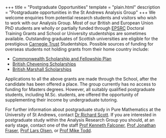 +++
title = "Postgraduate Opportunities"
template = "plain.html"
description = "Postgraduate opportunities in the St Andrews Analysis Group"
+++
We welcome enquiries from potential research students and visitors who wish to work with our Analysis Group.
Most of our British and European Union PhD students are wholly or partially funded through [EPSRC](https://www.ukri.org/councils/epsrc/) Doctoral Training Grants and School or University studentships are sometimes available.
Outstanding graduates of Scottish universities are eligible for the prestigious [Carnegie Trust](https://www.carnegie-trust.org/) Studentships.
Possible sources of funding for overseas students not holding grants from their home country include:
- [Commonwealth Scholarship and Fellowship Plan](https://www.acu.ac.uk/get-involved/csfp/#:~:text=The%20Commonwealth%20Scholarship%20and%20Fellowship,opportunities%20for%20cultural%20and%20academic)
- [British Chevening Scholarships](https://www.chevening.org/)
- [British Marshall Scholarships](https://www.marshallscholarship.org/)

Applications to all the above grants are made through the School, after the candidate has been offered a place. The group currently has no access to funding for Masters degrees. However, all suitably qualified postgraduate students, including M.Sc. students, are offered the opportunity of supplementing their income by undergraduate tutoring.

For further information about postgraduate study in Pure Mathematics at the University of St Andrews, contact [Dr Richard Scott](mailto:maths-dopgr@st-andrews.ac.uk). If you are interested in postgraduate study within the Analysis Research Group you should, at an early stage, contact one of the staff [Prof Kenneth Falconer](mailto:kjf@st-andrews.ac.uk), [Prof Jonathan Fraser](mailto:jmf32@st-andrews.ac.uk), [Prof Lars Olsen](mailto:lo@st-andrews.ac.uk), or [Prof Mike Todd](mailto:m.todd@st-andrews.ac.uk).

